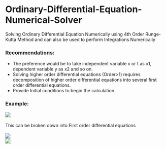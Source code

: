 # Ordinary-Differential-Equation-Numerical-Solver
Solving Ordinary Differential Equation Numerically using 4th Order Runge-Kutta Method and can also be used to perform Integrations Numerically
### Recommendations:
* The preference would be to take independent variable x or t as x1, dependent variable y as x2 and so on.
* Solving higher order differential equations (Order>1) requires decomposition of higher order differential equations into several first order differential equations.
* Provide Initial conditions to begin the calculation.
### Example:
![](https://latex.codecogs.com/gif.latex?\frac{d^2y}{dx^2}&plus;\frac{dy}{dx}=x)
<br />
<br /> This can be broken down into First order differential equations 
<br />
<br />![](https://latex.codecogs.com/gif.latex?\frac{dz}{dx}&plus;z=x)
<br />![](https://latex.codecogs.com/gif.latex?z=\frac{dy}{dx})
